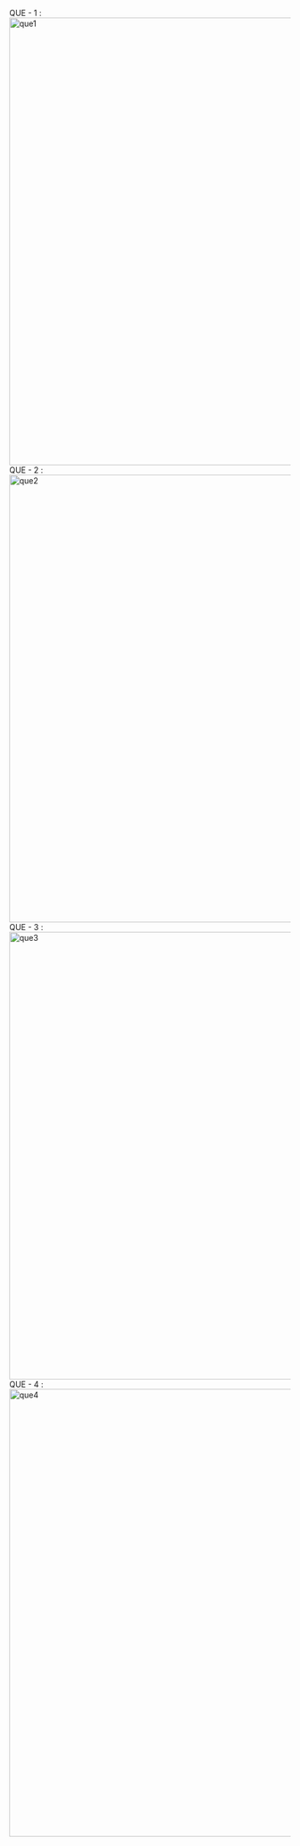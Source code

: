 QUE - 1 :
<img width="1280" height="800" alt="que1" src="https://github.com/user-attachments/assets/2f30d700-5d74-4d98-ba7e-7fe712d1f705" />
QUE - 2 :
<img width="1280" height="800" alt="que2" src="https://github.com/user-attachments/assets/137189b9-6e5b-4410-8830-a684bc6ae103" />
QUE - 3 :
<img width="1280" height="800" alt="que3" src="https://github.com/user-attachments/assets/5734797d-32bf-4739-917e-8e19127cd29e" />
QUE - 4 :
<img width="1280" height="800" alt="que4" src="https://github.com/user-attachments/assets/95d51eee-dfbb-4f44-aa53-f03d22b09cf4" />
